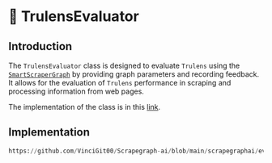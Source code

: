 # 🥕 TrulensEvaluator

## Introduction
The `TrulensEvaluator` class is designed to evaluate `Trulens` using the [`SmartScraperGraph`](../Graphs/smart_scraper_graph) by providing graph parameters and recording feedback. It allows for the evaluation of `Trulens` performance in scraping and processing information from web pages.

The implementation of the class is in this [link](https://github.com/VinciGit00/Scrapegraph-ai/blob/main/scrapegraphai/evaluators/trulens_evaluator.py).

## Implementation
```python reference title="Trulens"
https://github.com/VinciGit00/Scrapegraph-ai/blob/main/scrapegraphai/evaluators/trulens_evaluator.py
```